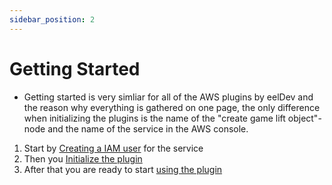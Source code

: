 ```yaml
---
sidebar_position: 2
---
```


# Getting Started
- Getting started is very simliar for all of the AWS plugins by eelDev and the reason why everything is gathered on one page, the only difference when initializing the plugins is the name of the "create game lift object"-node and the name of the service in the AWS console.

1. Start by [Creating a IAM user](../../creating_user.md) for the service
2. Then you [Initialize the plugin](../../initializing_plugin.md) 
3. After that you are ready to start [using the plugin](../../using_plugin.md)